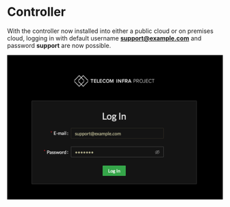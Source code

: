# Controller

With the controller now installed into either a public cloud or on premises cloud, logging in with default username **support@example.com** and password **support** are now possible. 

![Controller Login Page](../.gitbook/assets/screen-shot-2020-11-29-at-4.25.44-pm.png)

